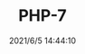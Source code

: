 ﻿---
layout: post 
title: PHP-7
tags: PH
categories: housing-terminal
overview: 
series: PH
part_number: 0552-1
thumb_img: 
small_img: static/202106/552-20210605.jpg
date: 2021/6/5 14:44:10
---



